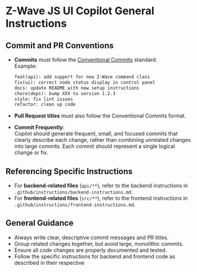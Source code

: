 # Z-Wave JS UI Copilot General Instructions

## Commit and PR Conventions

- **Commits** must follow the [Conventional Commits](https://www.conventionalcommits.org/) standard.  
  Example:  

  ```txt
  feat(api): add support for new Z-Wave command class
  fix(ui): correct node status display in control panel
  docs: update README with new setup instructions
  chore(deps): bump XXX to version 1.2.3
  style: fix lint issues
  refactor: clean up code
  ```

- **Pull Request titles** must also follow the Conventional Commits format.

- **Commit Frequently**:  
  Copilot should generate frequent, small, and focused commits that clearly describe each change, rather than combining unrelated changes into large commits. Each commit should represent a single logical change or fix.

## Referencing Specific Instructions

- For **backend-related files** (`api/**`), refer to the backend instructions in `.github/instructions/backend-instructions.md`.
- For **frontend-related files** (`src/**`), refer to the frontend instructions in `.github/instructions/frontend-instructions.md`.

## General Guidance

- Always write clear, descriptive commit messages and PR titles.
- Group related changes together, but avoid large, monolithic commits.
- Ensure all code changes are properly documented and tested.
- Follow the specific instructions for backend and frontend code as described in their respective
